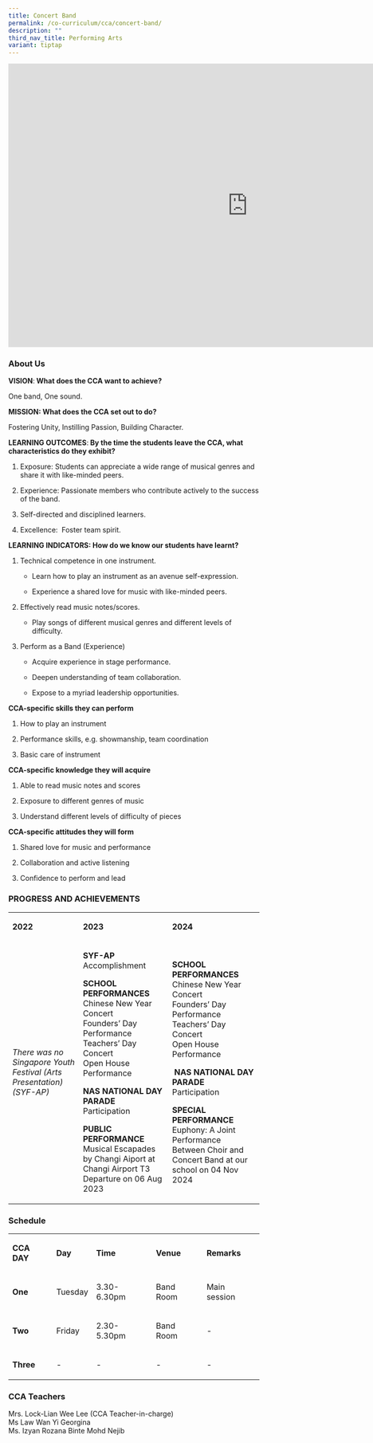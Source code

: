 ```yaml
---
title: Concert Band
permalink: /co-curriculum/cca/concert-band/
description: ""
third_nav_title: Performing Arts
variant: tiptap
---
```

<div class="iframe-wrapper">
<iframe height="569" width="960" allowfullscreen="true" frameborder="0" src="https://docs.google.com/presentation/d/14wVPx-Cm2XwKg-nBTHh4n7LG55d8v9Xp_t90WbqV5-c/embed?start=true&amp;loop=true&amp;delayms=3000"></iframe>
</div>
<h3>About Us</h3>
<p><strong>VISION</strong>:<strong> What does the CCA want to achieve?&nbsp;</strong>
</p>
<p>One band, One sound.</p>
<p><strong>MISSION: What does the CCA set out to do?</strong>
</p>
<p>Fostering Unity, Instilling Passion, Building Character.</p>
<p><strong>LEARNING OUTCOMES</strong>:<strong> By the time the students leave the CCA, what characteristics do they exhibit?</strong>
</p>
<ol data-tight="true" class="tight">
<li>
<p>Exposure: Students can appreciate a wide range of musical genres and share
it with like-minded peers.</p>
</li>
<li>
<p>Experience: Passionate members who contribute actively to the success
of the band.</p>
</li>
<li>
<p>Self-directed and disciplined learners.</p>
</li>
<li>
<p>Excellence:&nbsp; Foster team spirit.</p>
</li>
</ol>
<p><strong>LEARNING INDICATORS: How do we know our students have learnt?</strong>
</p>
<ol data-tight="true" class="tight">
<li>
<p>Technical competence in one instrument.</p>
<ul data-tight="true" class="tight">
<li>
<p>Learn how to play an instrument as an avenue self-expression.</p>
</li>
<li>
<p>Experience a shared love for music with like-minded peers.</p>
</li>
</ul>
</li>
<li>
<p>Effectively read music notes/scores.</p>
<ul data-tight="true" class="tight">
<li>
<p>Play songs of different musical genres and different levels of difficulty.</p>
</li>
</ul>
</li>
<li>
<p>Perform as a Band (Experience)</p>
<ul data-tight="true" class="tight">
<li>
<p>Acquire experience in stage performance.</p>
</li>
<li>
<p>Deepen understanding of team collaboration.</p>
</li>
<li>
<p>Expose to a myriad leadership opportunities.</p>
</li>
</ul>
</li>
</ol>
<p><strong>CCA-specific skills they can perform</strong>
</p>
<ol data-tight="true" class="tight">
<li>
<p>How to play an instrument</p>
</li>
<li>
<p>Performance skills, e.g. showmanship, team coordination</p>
</li>
<li>
<p>Basic care of instrument</p>
</li>
</ol>
<p><strong>CCA-specific knowledge they will acquire</strong>
</p>
<ol data-tight="true" class="tight">
<li>
<p>Able to read music notes and scores</p>
</li>
<li>
<p>Exposure to different genres of music</p>
</li>
<li>
<p>Understand different levels of difficulty of pieces</p>
</li>
</ol>
<p><strong>CCA-specific attitudes they will form</strong>
</p>
<ol data-tight="true" class="tight">
<li>
<p>Shared love for music and performance</p>
</li>
<li>
<p>Collaboration and active listening</p>
</li>
<li>
<p>Confidence to perform and lead</p>
</li>
</ol>
<h3>PROGRESS AND ACHIEVEMENTS</h3>
<table style="minWidth: 75px">
<colgroup>
<col>
<col>
<col>
</colgroup>
<tbody>
<tr>
<td rowspan="1" colspan="1">
<p><strong>2022</strong>
</p>
</td>
<td rowspan="1" colspan="1">
<p><strong>2023</strong>
</p>
</td>
<td rowspan="1" colspan="1">
<p><strong>2024</strong>
</p>
</td>
</tr>
<tr>
<td rowspan="1" colspan="1">
<p><em>There was no Singapore Youth Festival (Arts Presentation) (SYF-AP)</em>
</p>
</td>
<td rowspan="1" colspan="1">
<p><strong>SYF-AP<br></strong>Accomplishment</p>
<p><strong>SCHOOL PERFORMANCES<br></strong>Chinese New Year Concert
<br>Founders’ Day Performance
<br>Teachers’ Day Concert
<br>Open House Performance&nbsp;</p>
<p><strong>NAS NATIONAL DAY PARADE</strong>
<br>Participation</p>
<p><strong>PUBLIC PERFORMANCE</strong>
<br>Musical Escapades by Changi Aiport at Changi Airport T3 Departure on 06
Aug 2023</p>
</td>
<td rowspan="1" colspan="1">
<p><strong>SCHOOL PERFORMANCES<br></strong>Chinese New Year Concert
<br>Founders’ Day Performance
<br>Teachers’ Day Concert
<br>Open House Performance</p>
<p><strong>&nbsp;NAS NATIONAL DAY PARADE</strong>
<br>Participation</p>
<p><strong>SPECIAL PERFORMANCE</strong>
<br>Euphony: A Joint Performance Between Choir and Concert Band at our school
on 04 Nov 2024</p>
</td>
</tr>
</tbody>
</table>
<h3>Schedule</h3>
<table style="minWidth: 125px">
<colgroup>
<col>
<col>
<col>
<col>
<col>
</colgroup>
<tbody>
<tr>
<td rowspan="1" colspan="1">
<p><strong>CCA DAY</strong>
</p>
</td>
<td rowspan="1" colspan="1">
<p><strong>Day</strong>
</p>
</td>
<td rowspan="1" colspan="1">
<p><strong>Time</strong>
</p>
</td>
<td rowspan="1" colspan="1">
<p><strong>Venue</strong>
</p>
</td>
<td rowspan="1" colspan="1">
<p><strong>Remarks</strong>
</p>
</td>
</tr>
<tr>
<td rowspan="1" colspan="1">
<p><strong>One</strong>
</p>
</td>
<td rowspan="1" colspan="1">
<p>Tuesday</p>
</td>
<td rowspan="1" colspan="1">
<p>3.30-6.30pm</p>
</td>
<td rowspan="1" colspan="1">
<p>Band Room</p>
</td>
<td rowspan="1" colspan="1">
<p>Main session</p>
</td>
</tr>
<tr>
<td rowspan="1" colspan="1">
<p><strong>Two</strong>
</p>
</td>
<td rowspan="1" colspan="1">
<p>Friday</p>
</td>
<td rowspan="1" colspan="1">
<p>2.30-5.30pm</p>
</td>
<td rowspan="1" colspan="1">
<p>Band Room</p>
</td>
<td rowspan="1" colspan="1">
<p>-</p>
</td>
</tr>
<tr>
<td rowspan="1" colspan="1">
<p><strong>Three</strong>
</p>
</td>
<td rowspan="1" colspan="1">
<p>-</p>
</td>
<td rowspan="1" colspan="1">
<p>-</p>
</td>
<td rowspan="1" colspan="1">
<p>-</p>
</td>
<td rowspan="1" colspan="1">
<p>-</p>
</td>
</tr>
</tbody>
</table>
<h3>CCA Teachers</h3>
<p>Mrs. Lock-Lian Wee Lee (CCA Teacher-in-charge)
<br>Ms Law Wan Yi Georgina
<br>Ms. Izyan Rozana Binte Mohd Nejib</p>
